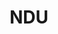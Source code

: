 ---
# This topic lives at
# https://digital.gov/topics/ndu

slug: "ndu"

# Topic Title
title: "NDU"

# description — keep it short and clear
summary: ""


# Weight
weight: 1

# For more information on managing topics,
# see https://github.com/GSA/digitalgov.gov/wiki
---